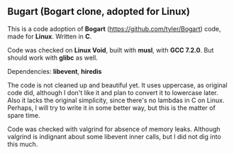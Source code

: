 Bugart (Bogart clone, adopted for Linux)
----------------------------------------

This is a code adoption of **Bogart** (https://github.com/tyler/Bogart) code, made for **Linux**. Written in **C**.

Code was checked on **Linux Void**, built with **musl**, with **GCC 7.2.0**. But should work with **glibc** as well.

Dependencies: 
**libevent**, **hiredis**

The code is not cleaned up and beautiful yet. It uses uppercase, as original code did, although I don't like it and plan to convert it to lowercase later. 
Also it lacks the original simplicity, since there's no lambdas in C on Linux. 
Perhaps, I will try to write it in some better way, but this is the matter of spare time.

Code was checked with valgrind for absence of memory leaks. Although valgrind is indignant about some libevent inner calls, but I did not dig into this much.
